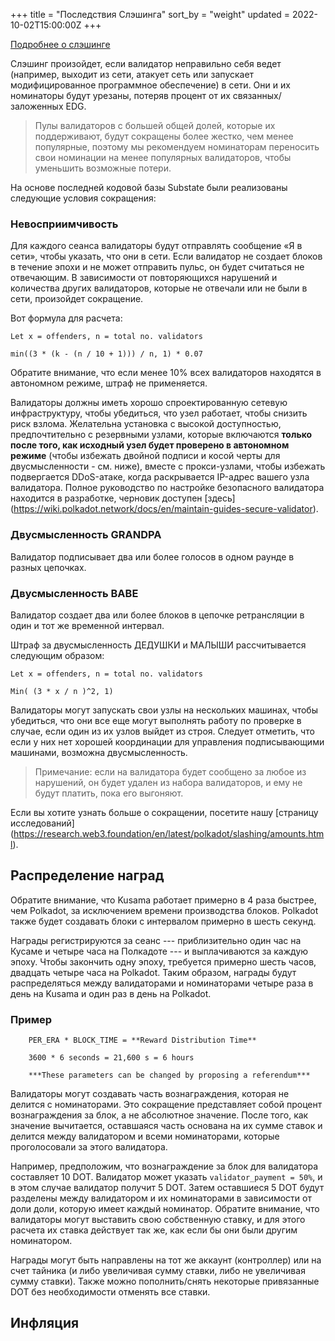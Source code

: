 +++
title = "Последствия Слэшинга"
sort_by = "weight"
updated = 2022-10-02T15:00:00Z
+++

[Подробнее о слэшинге](https://wiki.polkadot.network/docs/en/learn-staking#slashing)

Слэшинг произойдет, если валидатор неправильно себя ведет \(например, выходит из сети, атакует сеть или запускает модифицированное программное обеспечение\) в сети. Они и их номинаторы будут урезаны, потеряв процент от их связанных/заложенных EDG.

>Пулы валидаторов с большей общей долей, которые их поддерживают, будут сокращены более жестко, чем менее популярные, поэтому мы рекомендуем номинаторам переносить свои номинации на менее популярных валидаторов, чтобы уменьшить возможные потери.

На основе последней кодовой базы Substate были реализованы следующие условия сокращения:

### Невосприимчивость

Для каждого сеанса валидаторы будут отправлять сообщение «Я в сети», чтобы указать, что они в сети. Если валидатор не создает блоков в течение эпохи и не может отправить пульс, он будет считаться не отвечающим. В зависимости от повторяющихся нарушений и количества других валидаторов, которые не отвечали или не были в сети, произойдет сокращение.

Вот формула для расчета:

```
Let x = offenders, n = total no. validators

min((3 * (k - (n / 10 + 1))) / n, 1) * 0.07
```

Обратите внимание, что если менее 10% всех валидаторов находятся в автономном режиме, штраф не применяется.

Валидаторы должны иметь хорошо спроектированную сетевую инфраструктуру, чтобы убедиться, что узел работает, чтобы снизить риск взлома. Желательна установка с высокой доступностью, предпочтительно с резервными узлами, которые включаются **только после того, как исходный узел будет проверено в автономном режиме** \(чтобы избежать двойной подписи и косой черты для двусмысленности - см. ниже\), вместе с прокси-узлами, чтобы избежать подвергается DDoS-атаке, когда раскрывается IP-адрес вашего узла валидатора. Полное руководство по настройке безопасного валидатора находится в разработке, черновик доступен [здесь] (https://wiki.polkadot.network/docs/en/maintain-guides-secure-validator).

### Двусмысленность GRANDPA

Валидатор подписывает два или более голосов в одном раунде в разных цепочках.

### Двусмысленность BABE

Валидатор создает два или более блоков в цепочке ретрансляции в один и тот же временной интервал.

Штраф за двусмысленность ДЕДУШКИ и МАЛЫШИ рассчитывается следующим образом:

```
Let x = offenders, n = total no. validators

Min( (3 * x / n )^2, 1)
```

Валидаторы могут запускать свои узлы на нескольких машинах, чтобы убедиться, что они все еще могут выполнять работу по проверке в случае, если один из их узлов выйдет из строя. Следует отметить, что если у них нет хорошей координации для управления подписывающими машинами, возможна двусмысленность.

> Примечание: если на валидатора будет сообщено за любое из нарушений, он будет удален из набора валидаторов, и ему не будут платить, пока его выгоняют.

Если вы хотите узнать больше о сокращении, посетите нашу [страницу исследований] (https://research.web3.foundation/en/latest/polkadot/slashing/amounts.html).

## Распределение наград

Обратите внимание, что Kusama работает примерно в 4 раза быстрее, чем Polkadot, за исключением времени производства блоков. Polkadot также будет создавать блоки с интервалом примерно в шесть секунд.

Награды регистрируются за сеанс --- приблизительно один час на Кусаме и четыре часа на Полкадоте --- и выплачиваются за каждую эпоху. Чтобы закончить одну эпоху, требуется примерно шесть часов, двадцать четыре часа на Polkadot. Таким образом, награды будут распределяться между валидаторами и номинаторами четыре раза в день на Kusama и один раз в день на Polkadot.

### Пример

```
    PER_ERA * BLOCK_TIME = **Reward Distribution Time**

    3600 * 6 seconds = 21,600 s = 6 hours

    ***These parameters can be changed by proposing a referendum***
```

Валидаторы могут создавать часть вознаграждения, которая не делится с номинаторами. Это сокращение представляет собой процент вознаграждения за блок, а не абсолютное значение. После того, как значение вычитается, оставшаяся часть основана на их сумме ставок и делится между валидатором и всеми номинаторами, которые проголосовали за этого валидатора.

Например, предположим, что вознаграждение за блок для валидатора составляет 10 DOT. Валидатор может указать `validator_payment = 50%`, и в этом случае валидатор получит 5 DOT. Затем оставшиеся 5 DOT будут разделены между валидатором и их номинаторами в зависимости от доли доли, которую имеет каждый номинатор. Обратите внимание, что валидаторы могут выставить свою собственную ставку, и для этого расчета их ставка действует так же, как если бы они были другим номинатором.

Награды могут быть направлены на тот же аккаунт \(контроллер\) или на счет тайника \(и либо увеличивая сумму ставки, либо не увеличивая сумму ставки\). Также можно пополнить/снять некоторые привязанные DOT без необходимости отменять все ставки.

## Инфляция
